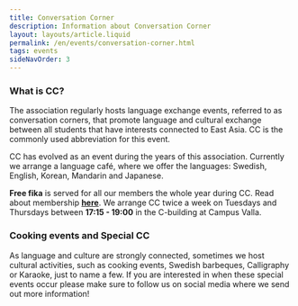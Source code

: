 ```yaml
---
title: Conversation Corner
description: Information about Conversation Corner
layout: layouts/article.liquid
permalink: /en/events/conversation-corner.html
tags: events
sideNavOrder: 3
---
```


### What is CC? 

The association regularly hosts language exchange events, 
referred to as conversation corners, that promote language and 
cultural exchange between all students that have interests 
connected to East Asia. CC is the commonly used abbreviation for this event.

CC has evolved as an event during the years of this association. 
Currently we arrange a language café, where we offer the languages: 
Swedish, English, Korean, Mandarin and Japanese. 

**Free fika** is served for all our members the whole year during CC. 
Read about membership **[here](/about/membership)**.  We arrange CC twice a week on 
Tuesdays and Thursdays between **17:15 - 19:00** in the C-building 
at Campus Valla.

### Cooking events and Special CC

As language and culture are strongly connected, sometimes we host cultural activities, such as cooking events, 
Swedish barbeques, Calligraphy or Karaoke, just to name a few. 
If you are interested in when these special events occur please make sure to follow us on social media where we send out more information!
